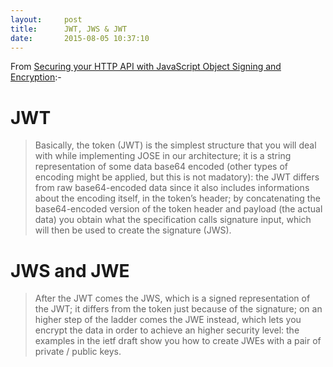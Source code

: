 ```yaml
---
layout:     post
title:      JWT, JWS & JWT
date:       2015-08-05 10:37:10
---
```


From [Securing your HTTP API with JavaScript Object Signing and Encryption](http://odino.org/securing-your-http-api-with-javascript-object-signing-and-encryption/):-

# JWT

> Basically, the token (JWT) is the simplest structure that you will deal with
> while implementing JOSE in our architecture; it is a string representation of
> some data base64 encoded (other types of encoding might be applied, but this
> is not madatory): the JWT differs from raw base64-encoded data since it also
> includes informations about the encoding itself, in the token’s header; by
> concatenating the base64-encoded version of the token header and payload (the
> actual data) you obtain what the specification calls signature input, which
> will then be used to create the signature (JWS).

# JWS and JWE

> After the JWT comes the JWS, which is a signed representation of the JWT; it
> differs from the token just because of the signature; on an higher step of the
> ladder comes the JWE instead, which lets you encrypt the data in order to
> achieve an higher security level: the examples in the ietf draft show you how
> to create JWEs with a pair of private / public keys.
